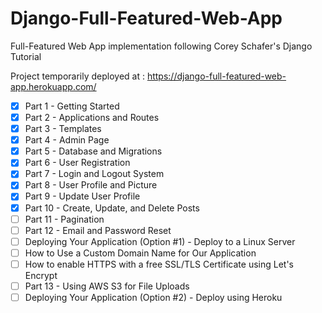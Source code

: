 # Django-Full-Featured-Web-App
Full-Featured Web App implementation following Corey Schafer's Django Tutorial

Project temporarily deployed at : https://django-full-featured-web-app.herokuapp.com/


- [x] Part 1 - Getting Started
- [x] Part 2 - Applications and Routes
- [x] Part 3 - Templates
- [x] Part 4 - Admin Page
- [x] Part 5 - Database and Migrations
- [x] Part 6 - User Registration
- [x] Part 7 - Login and Logout System
- [x] Part 8 - User Profile and Picture
- [x] Part 9 - Update User Profile
- [x] Part 10 - Create, Update, and Delete Posts
- [ ] Part 11 - Pagination
- [ ] Part 12 - Email and Password Reset
- [ ] Deploying Your Application (Option #1) - Deploy to a Linux Server
- [ ] How to Use a Custom Domain Name for Our Application
- [ ] How to enable HTTPS with a free SSL/TLS Certificate using Let's Encrypt
- [ ] Part 13 - Using AWS S3 for File Uploads
- [ ] Deploying Your Application (Option #2) - Deploy using Heroku